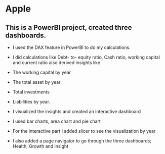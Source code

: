 # Apple
## This is a PowerBI project, created three dashboards.
- I used the DAX feature in PowerBI to do my calculations.
+ I did calculations like Debt- to- equity ratio, Cash ratio, working capital and current ratio
  also derived insights like 
- The working capital by year
+ The total asset by year
- Total investments
+ Liabilities by year.
- I visualized the insights and created an interactive dashboard 
+ I used bar charts, area chart and pie chart
- For the interactive part I added slicer to see the visualization by year
+ I also added a page navigator to go through the three dashboards; Health, Growth and insight




